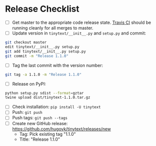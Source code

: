 # Release Checklist

* [ ] Get master to the appropriate code release state. [Travis CI](https://travis-ci.org/hugovk/tinytext) should be running cleanly for all merges to master.
* [ ] Update version in `tinytext/__init__.py` and `setup.py` and commit:
```bash
git checkout master
edit tinytext/__init__.py setup.py
git add tinytext/__init__.py setup.py
git commit -m "Release 1.1.0"
```
* [ ] Tag the last commit with the version number:
```bash
git tag -a 1.1.0 -m "Release 1.1.0"
```
* [ ] Release on PyPI:
```bash
python setup.py sdist --format=gztar
twine upload dist/tinytext-1.1.0.tar.gz
```
* [ ] Check installation: `pip install -U tinytext`
* [ ] Push: `git push`
* [ ] Push tags: `git push --tags`
* [ ] Create new GitHub release: https://github.com/hugovk/tinytext/releases/new
  * Tag: Pick existing tag "1.1.0"
  * Title: "Release 1.1.0"
```
